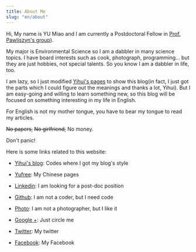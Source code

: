 ```yaml
---
title: About Me
slug: "en/about"
---
```

Hi, My name is YU Miao and I am currently a Postdoctoral Fellow in [Prof. Pawliszyn's group](https://uwaterloo.ca/pawliszyn-group/)). 

My major is Environmental Science so I am a dabbler in many science topics. I have board interests such as cook, photograph, programming... but they are just hobbies, not special talents. So you know I am a dabbler in life, too. 

I am lazy, so I just modified [Yihui's pages](http://yihui.name) to show this blog(in fact, I just got the parts which I could figure out the meanings and thanks a lot, Yihui). But I am easy-going and willing to learn something new, so this blog will be focused on something interesting in my life in English. 

For English is not my mother tongue, you have to bear my tongue to read my articles.

<s>No papers,</s> <s>No girlfriend,</s> No money. 

Don't panic!

Here is some links related to this website:

- [Yihui's blog](http://yihui.name): Codes where I got my blog's style

- [Yufree](http://yufree.github.io/blogcn): My Chinese pages

- [Linkedin](http://cn.linkedin.com/pub/yufree): I am looking for a post-doc position

- [Github](https://github.com/yufree): I am not a coder, but I need code

- [Photo](http://yufree.lofter.com/): I am not a photographer, but I like it

- [Google +](https://plus.google.com/u/0/113182152334758541895): Just circle me

- [Twitter](https://twitter.com/yu_free): My twitter

- [Facebook](https://www.facebook.com/yufreecas): My Facebook
